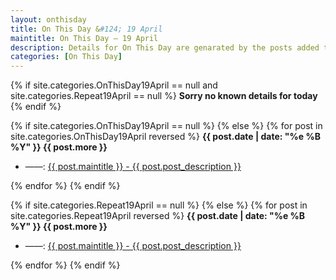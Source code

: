 ```yaml
---
layout: onthisday
title: On This Day &#124; 19 April
maintitle: On This Day — 19 April
description: Details for On This Day are genarated by the posts added to the website so the content is subject to changes/updates over time.
categories: [On This Day]
---
```


{% if site.categories.OnThisDay19April == null and site.categories.Repeat19April == null %}
<strong>Sorry no known details for today</strong>
{% endif %}

{% if site.categories.OnThisDay19April == null %}
{% else %}
{% for post in site.categories.OnThisDay19April reversed %}
<strong>{{ post.date | date: "%e %B %Y" }} {{ post.more }}</strong>
<ul>
<li> ——: <a href="{{ post.url }}">{{ post.maintitle }} - {{ post.post_description }}</a></li>
</ul>
{% endfor %}
{% endif %}

{% if site.categories.Repeat19April == null %}
{% else %}
{% for post in site.categories.Repeat19April reversed %}
<strong>{{ post.date | date: "%e %B %Y" }} {{ post.more }}</strong>
<ul>
<li> ——: <a href="{{ post.url }}">{{ post.maintitle }} - {{ post.post_description }}</a></li>
</ul>
{% endfor %}
{% endif %}
